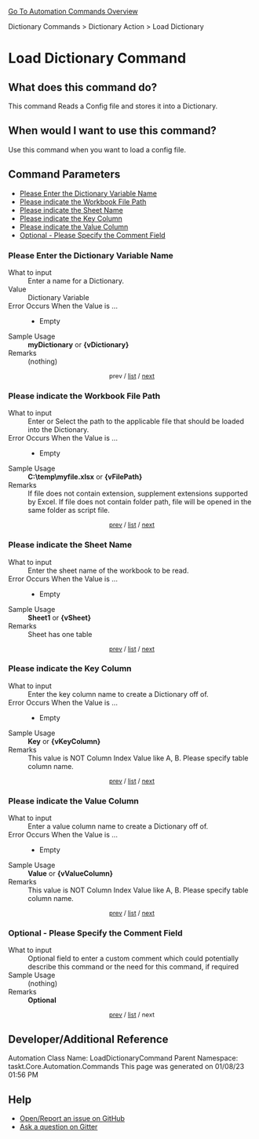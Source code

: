 <!--TITLE: Load Dictionary Command -->
<!-- SUBTITLE: a command in the Dictionary Commands group. -->
[Go To Automation Commands Overview](/automation-commands.md)


Dictionary Commands &gt; Dictionary Action &gt; Load Dictionary


# Load Dictionary Command


## What does this command do?
This command Reads a Config file and stores it into a Dictionary.


## When would I want to use this command?
Use this command when you want to load a config file.


<a id="param_list"></a>
## Command Parameters
- [Please Enter the Dictionary Variable Name](#param_0)
- [Please indicate the Workbook File Path](#param_1)
- [Please indicate the Sheet Name](#param_2)
- [Please indicate the Key Column](#param_3)
- [Please indicate the Value Column](#param_4)
- [Optional - Please Specify the Comment Field](#param_5)


<a id="param_0"></a>
### Please Enter the Dictionary Variable Name


<dl>
<dt>What to input</dt><dd>Enter a name for a Dictionary.</dd>
<dt>Value</dt><dd>Dictionary Variable</dd>
<dt>Error Occurs When the Value is ...</dt><dd><ul>
<li>Empty</li>
</ul></dd>
<dt>Sample Usage</dt><dd><strong>myDictionary</strong> or <strong>{vDictionary}</strong></dd>
<dt>Remarks</dt><dd>(nothing)</dd>
</dl>




<div style="font-size: 90%; text-align: center">


prev / [list](#param_list) / [next](#param_1)


</div>


<a id="param_1"></a>
### Please indicate the Workbook File Path


<dl>
<dt>What to input</dt><dd>Enter or Select the path to the applicable file that should be loaded into the Dictionary.</dd>
<dt>Error Occurs When the Value is ...</dt><dd><ul>
<li>Empty</li>
</ul></dd>
<dt>Sample Usage</dt><dd><strong>C:\temp\myfile.xlsx</strong> or <strong>{vFilePath}</strong></dd>
<dt>Remarks</dt><dd>If file does not contain extension, supplement extensions supported by Excel.
If file does not contain folder path, file will be opened in the same folder as script file.</dd>
</dl>




<div style="font-size: 90%; text-align: center">


[prev](#param_1) / [list](#param_list) / [next](#param_2)


</div>


<a id="param_2"></a>
### Please indicate the Sheet Name


<dl>
<dt>What to input</dt><dd>Enter the sheet name of the workbook to be read.</dd>
<dt>Error Occurs When the Value is ...</dt><dd><ul>
<li>Empty</li>
</ul></dd>
<dt>Sample Usage</dt><dd><strong>Sheet1</strong> or <strong>{vSheet}</strong></dd>
<dt>Remarks</dt><dd>Sheet has one table</dd>
</dl>




<div style="font-size: 90%; text-align: center">


[prev](#param_2) / [list](#param_list) / [next](#param_3)


</div>


<a id="param_3"></a>
### Please indicate the Key Column


<dl>
<dt>What to input</dt><dd>Enter the key column name to create a Dictionary off of.</dd>
<dt>Error Occurs When the Value is ...</dt><dd><ul>
<li>Empty</li>
</ul></dd>
<dt>Sample Usage</dt><dd><strong>Key</strong> or <strong>{vKeyColumn}</strong></dd>
<dt>Remarks</dt><dd>This value is NOT Column Index Value like A, B. Please specify table column name.</dd>
</dl>




<div style="font-size: 90%; text-align: center">


[prev](#param_3) / [list](#param_list) / [next](#param_4)


</div>


<a id="param_4"></a>
### Please indicate the Value Column


<dl>
<dt>What to input</dt><dd>Enter a value column name to create a Dictionary off of.</dd>
<dt>Error Occurs When the Value is ...</dt><dd><ul>
<li>Empty</li>
</ul></dd>
<dt>Sample Usage</dt><dd><strong>Value</strong> or <strong>{vValueColumn}</strong></dd>
<dt>Remarks</dt><dd>This value is NOT Column Index Value like A, B. Please specify table column name.</dd>
</dl>




<div style="font-size: 90%; text-align: center">


[prev](#param_4) / [list](#param_list) / [next](#param_5)


</div>


<a id="param_5"></a>
### Optional - Please Specify the Comment Field


<dl>
<dt>What to input</dt><dd>Optional field to enter a custom comment which could potentially describe this command or the need for this command, if required</dd>
<dt>Sample Usage</dt><dd>(nothing)</dd>
<dt>Remarks</dt><dd><strong>Optional</strong><br></dd>
</dl>




<div style="font-size: 90%; text-align: center">


[prev](#param_5) / [list](#param_list) / next


</div>


## Developer/Additional Reference
Automation Class Name: LoadDictionaryCommand
Parent Namespace: taskt.Core.Automation.Commands
This page was generated on 01/08/23 01:56 PM


## Help
- [Open/Report an issue on GitHub](https://github.com/rcktrncn/taskt/issues/new)
- [Ask a question on Gitter](https://gitter.im/taskt-rpa/Lobby)
